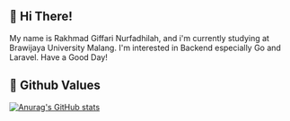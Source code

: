 ## 👋 Hi There!

My name is Rakhmad Giffari Nurfadhilah, and i'm currently studying at Brawijaya University Malang. I'm interested in Backend especially Go and Laravel.
Have a Good Day!

## 🌱 Github Values

[![Anurag's GitHub stats](https://github-readme-stats.vercel.app/api?username=kobulwidodo&theme=radical&line_height=20)](https://github.com/anuraghazra/github-readme-stats)

<!--
**kobulwidodo/kobulwidodo** is a ✨ _special_ ✨ repository because its `README.md` (this file) appears on your GitHub profile.

Here are some ideas to get you started:

- 🔭 I’m currently working on ...
- 🌱 I’m currently learning ...
- 👯 I’m looking to collaborate on ...
- 🤔 I’m looking for help with ...
- 💬 Ask me about ...
- 📫 How to reach me: ...
- 😄 Pronouns: ...
- ⚡ Fun fact: ...
-->
